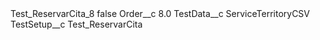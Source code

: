 <?xml version="1.0" encoding="UTF-8"?>
<CustomMetadata xmlns="http://soap.sforce.com/2006/04/metadata" xmlns:xsi="http://www.w3.org/2001/XMLSchema-instance" xmlns:xsd="http://www.w3.org/2001/XMLSchema">
    <label>Test_ReservarCita_8</label>
    <protected>false</protected>
    <values>
        <field>Order__c</field>
        <value xsi:type="xsd:double">8.0</value>
    </values>
    <values>
        <field>TestData__c</field>
        <value xsi:type="xsd:string">ServiceTerritoryCSV</value>
    </values>
    <values>
        <field>TestSetup__c</field>
        <value xsi:type="xsd:string">Test_ReservarCita</value>
    </values>
</CustomMetadata>

